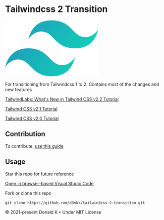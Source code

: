 # Tailwindcss 2 Transition

![Tailwindcss 2 Logo](https://github.com/d3vkk/tailwindcss-2-transition/blob/master/tailwindcss-logo.png)

For transitioning from Tailwindcss 1 to 2. Contains most of the changes and new features

[TailwindLabs: What's New in Tailwind CSS v2.2 Tutorial](https://www.youtube.com/watch?v=DxcJbrs6rKk)

[Tailwind CSS v2.1 Tutorial](https://blog.tailwindcss.com/tailwindcss-2-1)

[Tailwind CSS v2.0 Tutorial](https://blog.tailwindcss.com/tailwindcss-v2)

## Contribution

To contribute, [use this guide](https://github.com/d3vkk/open-source/blob/master/CONTRIBUTING.md)

## Usage

Star this repo for future reference

[Open in browser-based Visual Studio Code](https://vscode.dev//github/d3vkk/tailwindcss-2-transition)

Fork or clone this repo
```
git clone https://github.com/d3vkk/tailwindcss-2-transition.git
```

© 2021-present Donald K • Under MIT License
